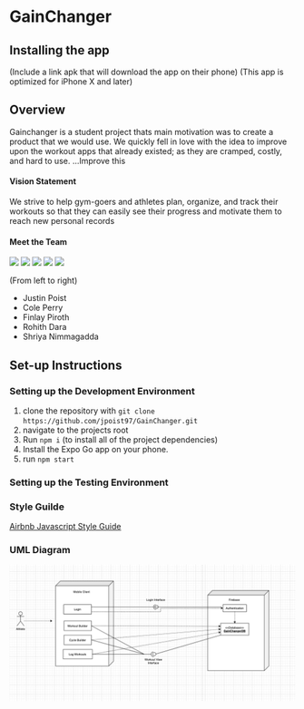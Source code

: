 # GainChanger

## Installing the app
(Include a link apk that will download the app on their phone)
(This app is optimized for iPhone X and later)

## Overview
Gainchanger is a student project thats main motivation was to create a product that we would use. We quickly fell in love with the idea to improve upon the workout apps that already existed; as they are cramped, costly, and hard to use. 
...Improve this

#### Vision Statement
We strive to help gym-goers and athletes plan, organize, and track their workouts so that they can easily see their progress and motivate them to reach new personal records

#### Meet the Team

<p float="left">
  <a href="https://github.com/jpoist97" target="_blank"><img src="https://avatars3.githubusercontent.com/u/42504462?s=460&u=fbe279fd5e77ba14a01b2679da9970e49f5a989e&v=4" width="150" /></a>
  <a href="https://github.com/ctperry0301" target="_blank"><img src="https://avatars3.githubusercontent.com/u/15805074?s=400&u=c2a0e7ef773958b28ce01ae19dcdbb1eefcce015&v=4" width="150" /></a>
  <a href="https://github.com/finlaylp" target="_blank"><img src="https://avatars.githubusercontent.com/u/47064384?s=400&u=c1701deeb1fb86a8c52a5b102824a4bbbafe748a&v=4" width="150" /></a>
  <a href="https://github.com/rohithdara" target="_blank"><img src="https://images.squarespace-cdn.com/content/v1/53690faae4b05b7669a5b5ce/1547242275733-RRGHM2Y5ZO8XOSDKQNBQ/ke17ZwdGBToddI8pDm48kNiEM88mrzHRsd1mQ3bxVct7gQa3H78H3Y0txjaiv_0fDoOvxcdMmMKkDsyUqMSsMWxHk725yiiHCCLfrh8O1z4YTzHvnKhyp6Da-NYroOW3ZGjoBKy3azqku80C789l0s0XaMNjCqAzRibjnE_wBlkZ2axuMlPfqFLWy-3Tjp4nKScCHg1XF4aLsQJlo6oYbA/PC010074.jpg" width="150" /></a>
  <a href="https://github.com/shriyan44" target="_blank"><img src="https://avatars.githubusercontent.com/u/29551904?s=400&u=6021a76d56832083a025c11878c9ae65dbf8389c&v=4" width="150" /></a>
</p>

(From left to right)
- Justin Poist
- Cole Perry
- Finlay Piroth 
- Rohith Dara
- Shriya Nimmagadda


## Set-up Instructions
### Setting up the Development Environment
1. clone the repository with ``` git clone https://github.com/jpoist97/GainChanger.git ```
2. navigate to the projects root
3. Run ```npm i``` (to install all of the project dependencies)
4. Install the Expo Go app on your phone. 
5. run ```npm start```

### Setting up the Testing Environment


### Style Guilde
[Airbnb Javascript Style Guide](https://github.com/airbnb/javascript)

### UML Diagram
![Screenshot](assets/UML.png)

